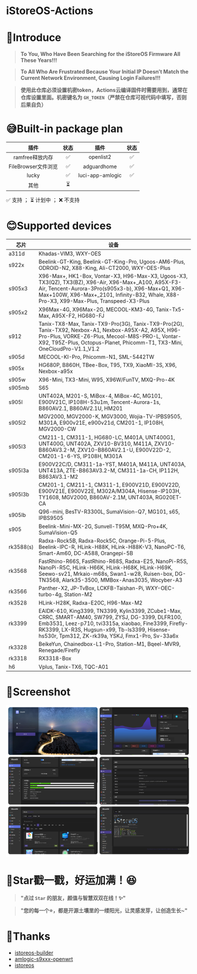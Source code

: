 # iStoreOS-Actions

# 🤔Introduce
> **To You, Who Have Been Searching for the iStoreOS Firmware All These Years!!!**

> **To All Who Are Frustrated Because Your Initial IP Doesn’t Match the Current Network Environment, Causing Login Failures!!!**

> **使用此仓库必须设置机密token，Actions云编译固件时需要用到，通常在仓库设置里面。机密键名为 `GH_TOKEN`（严禁在仓库可视代码中填写，否则后果自负）**

# 😅Built-in package plan
| 插件                     | 状态 | 插件                      | 状态  |
|:------------------------:|:----:|:------------------------:|:----:|
| ramfree释放内存          | ✅   | openlist2                | ✅   |
| FileBrowser文件浏览      | ✅   | adguardhome              | ✅   |
| lucky                    | ✅   | luci-app-amlogic        | ✅   |
| 其他                     | ⏳   |                         |       |

✅ 支持 ； ⏳ 计划中 ； ❌ 不支持


# 😊Supported devices
| 芯片     | 设备 |
|----------|------|
| a311d    | Khadas-VIM3, WXY-OES |
| s922x    | Beelink-GT-King, Beelink-GT-King-Pro, Ugoos-AM6-Plus, ODROID-N2, X88-King, Ali-CT2000, WXY-OES-Plus |
| s905x3   | X96-Max+, HK1-Box, Vontar-X3, H96-Max-X3, Ugoos-X3, TX3(QZ), TX3(BZ), X96-Air, X96-Max+_A100, A95X-F3-Air, Tencent-Aurora-3Pro(s905x3-b), X96-Max+Q1, X96-Max+100W, X96-Max+_2101, Infinity-B32, Whale, X88-Pro-X3, X99-Max-Plus, Transpeed-X3-Plus |
| s905x2   | X96Max-4G, X96Max-2G, MECOOL-KM3-4G, Tanix-Tx5-Max, A95X-F2, HG680-FJ |
| s912     | Tanix-TX8-Max, Tanix-TX9-Pro(3G), Tanix-TX9-Pro(2G), Tanix-TX92, Nexbox-A1, Nexbox-A95X-A2, A95X, H96-Pro-Plus, VORKE-Z6-Plus, Mecool-M8S-PRO-L, Vontar-X92, T95Z-Plus, Octopus-Planet, Phicomm-T1, TX3-Mini, OneCloudPro-V1.1_V1.2 |
| s905d    | MECOOL-KI-Pro, Phicomm-N1, SML-5442TW |
| s905x    | HG680P, B860H, TBee-Box, T95, TX9, XiaoMI-3S, X96, Nexbox-a95x |
| s905w    | X96-Mini, TX3-Mini, W95, X96W/FunTV, MXQ-Pro-4K |
| s905mb   | S65 |
| s905l    | UNT402A, M201-S, MiBox-4, MiBox-4C, MG101, E900V21C, IP108H-53u1m, Tencent-Aurora-1s, B860AV2.1, B860AV2.1U, HM201 |
| s905l2   | MGV2000, MGV2000-K, MGV3000, Wojia-TV-IPBS9505, M301A, E900v21E, e900v21d, CM201-1, IP108H, MGV2000-CW |
| s905l3   | CM211-1, CM311-1, HG680-LC, M401A, UNT400G1, UNT400G, UNT402A, ZXV10-BV310, M411A, ZXV10-B860AV3.2-M, ZXV10-B860AV2.1-U, E900V22D-2, CM201-1-6-YS, IP108H, M301A |
| s905l3a  | E900V22C/D, CM311-1a-YST, M401A, M411A, UNT403A, UNT413A, ZTE-B863AV3.2-M, CM311-1a-CH, IP112H, B863AV3.1-M2 |
| s905l3b  | CM201-1, CM211-1, CM311-1, E900V21D, E900V22D, E900V21E, E900V22E, M302A/M304A, Hisense-IP103H, TY1608, MGV2000, B860AV-2.1M, UNT403A, RG020ET-CA |
| s905lb   | Q96-mini, BesTV-R3300L, SumaVision-Q7, MG101, s65, IPBS9505 |
| s905     | Beelink-Mini-MX-2G, Sunvell-T95M, MXQ-Pro+4K, SumaVision-Q5 |
| rk3588(s)| Radxa-Rock5B, Radxa-Rock5C, Orange-Pi-5-Plus, Beelink-IPC-R, HLink-H88K, HLink-H88K-V3, NanoPC-T6, Smart-Am60, DC-A588, Orangepi-5B |
| rk3568   | FastRhino-R66S, FastRhino-R68S, Radxa-E25, NanoPi-R5S, NanoPi-R5C, HLink-H66K, HLink-H68K, HLink-H69K, Seewo-sv21, Mrkaio-m68s, Swan1-w28, Ruisen-box, DG-TN3568, Alark35-3500, MMBox-Anas3035, Wocyber-A3 |
| rk3566   | Panther-X2, JP-TvBox, LCKFB-Taishan-Pi, WXY-OEC-turbo-4g, Station-M2 |
| rk3528   | HLink-H28K, Radxa-E20C, H96-Max-M2 |
| rk3399   | EAIDK-610, King3399, TN3399, Kylin3399, ZCube1-Max, CRRC, SMART-AM40, SW799, ZYSJ, DG-3399, DLFR100, Emb3531, Leez-p710, tvi3315a, xiaobao, Fine3399, Firefly-RK3399, LX-R3S, Hugsun-x99, Tb-ls3399, Hisense-hs530r, Tpm312, ZK-rk39a, YSKJ, Fmx1-Pro, Sv-33a6x |
| rk3328   | BeikeYun, Chainedbox-L1-Pro, Station-M1, Bqeel-MVR9, Renegade/Firefly |
| rk3318   | RX3318-Box |
| h6       | Vplus, Tanix-TX6, TQC-A01 |

# 🤗Screenshot
![screenshots](./files/screenshot/screenshot1.png)

# 🌟Star戳一戳，好运加满！😆
> **"点过 `Star` 的朋友，颜值与智慧双双在线！✨"**

> **"您的每一个⭐️，都是开源土壤里的一缕阳光，让灵感发芽，让创造生长~"**

# 🙏Thanks
- [istoreos-builder](https://github.com/wukongdaily/istoreos-builder)
- [amlogic-s9xxx-openwrt](https://github.com/ophub/amlogic-s9xxx-openwrt)
- [istoreos](https://github.com/istoreos/istoreos)
